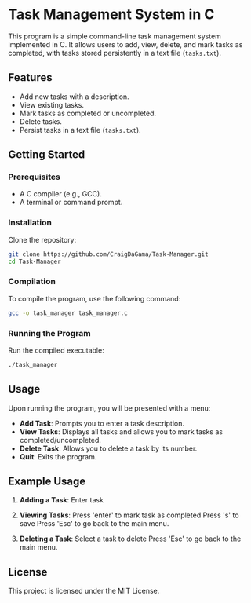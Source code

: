
# Task Management System in C

This program is a simple command-line task management system implemented in C. It allows users to add, view, delete, and mark tasks as completed, with tasks stored persistently in a text file (`tasks.txt`).

## Features

- Add new tasks with a description.
- View existing tasks.
- Mark tasks as completed or uncompleted.
- Delete tasks.
- Persist tasks in a text file (`tasks.txt`).

## Getting Started

### Prerequisites

- A C compiler (e.g., GCC).
- A terminal or command prompt.

### Installation

Clone the repository:

```bash
git clone https://github.com/CraigDaGama/Task-Manager.git
cd Task-Manager
```

### Compilation

To compile the program, use the following command:

```bash
gcc -o task_manager task_manager.c
```

### Running the Program

Run the compiled executable:

```bash
./task_manager
```

## Usage

Upon running the program, you will be presented with a menu:

- **Add Task**: Prompts you to enter a task description.
- **View Tasks**: Displays all tasks and allows you to mark tasks as completed/uncompleted.
- **Delete Task**: Allows you to delete a task by its number.
- **Quit**: Exits the program.


## Example Usage

1. **Adding a Task**:
    Enter task 

2. **Viewing Tasks**:
    Press 'enter' to mark task as completed
    Press 's' to save
    Press 'Esc' to go back to the main menu.
   

3. **Deleting a Task**:
    Select a task to delete
    Press 'Esc' to go back to the main menu.

## License

This project is licensed under the MIT License.
